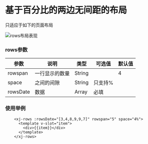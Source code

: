 # 基于百分比的两边无间距的布局

只适应于如下的页面布局

![rows布局表现](https://clourd-static.oss-cn-hangzhou.aliyuncs.com/xj-ui/WeChatc638e7b679be28d2df5818d61971f568.png)


### rows参数

| 参数      | 说明          | 类型      | 可选值                           | 默认值  |
|---------- |-------------- |---------- |--------------------------------  |-------- |
| rowspan |  一行显示的数量  | String   |                 | 4|
| space   | 之间的间隙      |  String   | 只支持%         |    |
|rowsDate | 数据           |  Array     | 必填||


### 使用举例

```
    <xj-rows :rowsDate="[3,4,8,9,9,7]" rowspan="5" space="4%">
      <template v-slot="item">
        <div>{{item}}</div>
      </template>
    </xj-rows>

``` 